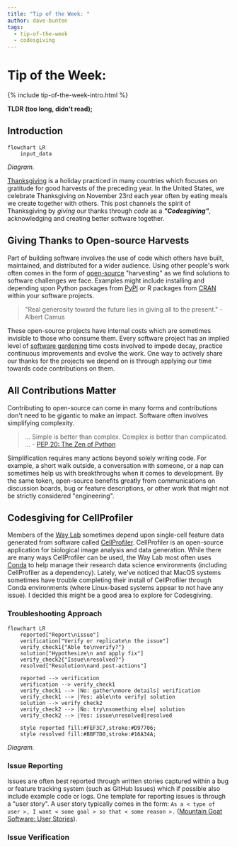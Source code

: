 ```yaml
---
title: "Tip of the Week: "
author: dave-bunten
tags:
  - tip-of-the-week
  - codesgiving
---
```


# Tip of the Week: 

{% include tip-of-the-week-intro.html %}

__TLDR (too long, didn't read);__



## Introduction

```mermaid!
flowchart LR
    input_data
```

_Diagram._

[Thanksgiving](https://en.wikipedia.org/wiki/Thanksgiving) is a holiday practiced in many countries which focuses on gratitude for good harvests of the preceding year.
In the United States, we celebrate Thanksgiving on November 23rd each year often by eating meals we create together with others.
This post channels the spirit of Thanksgiving by _giving_ our thanks through _code_ as a ___"Codesgiving"___,  acknowledging and creating better software together.

<!-- excerpt start -->
<!-- excerpt end -->

## Giving Thanks to Open-source Harvests

Part of building software involves the use of code which others have built, maintained, and distributed for a wider audience.
Using other people's work often comes in the form of [open-source](https://en.wikipedia.org/wiki/Open_source) "harvesting" as we find solutions to software challenges we face.
Examples might include installing and depending upon Python packages from [PyPI](https://en.wikipedia.org/wiki/Python_Package_Index) or R packages from [CRAN](https://en.wikipedia.org/wiki/R_package#Comprehensive_R_Archive_Network_(CRAN)) within your software projects.

> "Real generosity toward the future lies in giving all to the present."
> \- Albert Camus

These open-source projects have internal costs which are sometimes invisible to those who consume them.
Every software project has an implied level of [software gardening](https://bssw.io/blog_posts/long-term-software-gardening-strategies-for-cultivating-scientific-development-ecosystems) time costs involved to impede decay,  practice continuous improvements and evolve the work.
One way to actively share our thanks for the projects we depend on is through applying our time towards code contributions on them.

## All Contributions Matter

Contributing to open-source can come in many forms and contributions don't need to be gigantic to make an impact.
Software often involves simplifying complexity.

> ...
> Simple is better than complex.
> Complex is better than complicated.
> ...
> \- [PEP 20: The Zen of Python](https://peps.python.org/pep-0020/)

Simplification requires many actions beyond solely writing code.
For example, a short walk outside, a conversation with someone, or a nap can sometimes help us with breakthroughs when it comes to development.
By the same token, open-source benefits greatly from communications on discussion boards, bug or feature descriptions, or other work that might not be strictly considered "engineering".


## Codesgiving for CellProfiler

Members of the [Way Lab](https://www.waysciencelab.com/) sometimes depend upon single-cell feature data generated from software called [CellProfiler](https://cellprofiler.org/).
CellProfiler is an open-source application for biological image analysis and data generation.
While there are many ways CellProfiler can be used, the Way Lab most often uses [Conda](https://en.wikipedia.org/wiki/Conda_(package_manager)) to help manage their research data science environments (including CellProfiler as a dependency).
Lately, we've noticed that MacOS systems sometimes have trouble completing their install of CellProfiler through Conda environments (where Linux-based systems appear to not have any issue).
I decided this might be a good area to explore for Codesgiving.

### Troubleshooting Approach

```mermaid
flowchart LR
    reported["Report\nissue"]
    verification["Verify or replicate\n the issue"]
    verify_check1{"Able to\nverify?"}
    solution["Hypothesize\n and apply fix"]
    verify_check2{"Issue\nresolved?"}
    resolved["Resolution\nand post-actions"]

    reported --> verification
    verification --> verify_check1
    verify_check1 --> |No: gather\nmore details| verification
    verify_check1 --> |Yes: able\nto verify| solution
    solution --> verify_check2
    verify_check2 --> |No: try\nsomething else| solution
    verify_check2 --> |Yes: issue\nresolved|resolved

    style reported fill:#FEF3C7,stroke:#D97706;
    style resolved fill:#BBF7D0,stroke:#16A34A;
```

_Diagram._

### Issue Reporting

Issues are often best reported through written stories captured within a bug or feature tracking system (such as GitHub Issues) which if possible also include example code or logs.
One template for reporting issues is through a "user story".
A user story typically comes in the form: `As a < type of user >, I want < some goal > so that < some reason >.` ([Mountain Goat Software: User Stories](https://www.mountaingoatsoftware.com/agile/user-stories)).

### Issue Verification


